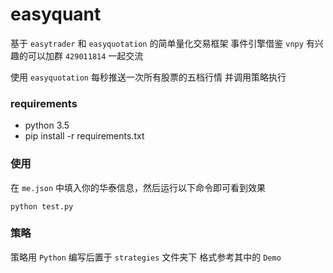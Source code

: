 # easyquant

基于 `easytrader` 和 `easyquotation` 的简单量化交易框架
事件引擎借鉴 `vnpy` 
有兴趣的可以加群 `429011814` 一起交流

使用 `easyquotation` 每秒推送一次所有股票的五档行情
并调用策略执行

### requirements

* python 3.5
* pip install -r requirements.txt

### 使用 

在 `me.json` 中填入你的华泰信息，然后运行以下命令即可看到效果


```
python test.py
```

### 策略

策略用 `Python` 编写后置于 `strategies` 文件夹下
格式参考其中的 `Demo`

